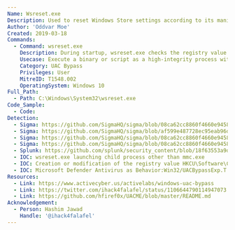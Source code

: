 ```yaml
---
Name: Wsreset.exe
Description: Used to reset Windows Store settings according to its manifest file
Author: 'Oddvar Moe'
Created: 2019-03-18
Commands:
  - Command: wsreset.exe
    Description: During startup, wsreset.exe checks the registry value HKCU\Software\Classes\AppX82a6gwre4fdg3bt635tn5ctqjf8msdd2\Shell\open\command for the command to run. Binary will be executed as a high-integrity process without a UAC prompt being displayed to the user.
    Usecase: Execute a binary or script as a high-integrity process without a UAC prompt.
    Category: UAC Bypass
    Privileges: User
    MitreID: T1548.002
    OperatingSystem: Windows 10
Full_Path:
  - Path: C:\Windows\System32\wsreset.exe
Code_Sample:
  - Code:
Detection:
  - Sigma: https://github.com/SigmaHQ/sigma/blob/08ca62cc8860f4660e945805d0dd615ce75258c1/rules/windows/process_creation/win_wsreset_uac_bypass.yml
  - Sigma: https://github.com/SigmaHQ/sigma/blob/af599e487728ec95eab96d8a980718aa6a0699e4/rules/windows/process_creation/win_uac_bypass_wsreset.yml
  - Sigma: https://github.com/SigmaHQ/sigma/blob/08ca62cc8860f4660e945805d0dd615ce75258c1/rules/windows/process_creation/win_uac_wsreset.yml
  - Sigma: https://github.com/SigmaHQ/sigma/blob/08ca62cc8860f4660e945805d0dd615ce75258c1/rules/windows/registry_event/sysmon_bypass_via_wsreset.yml
  - Splunk: https://github.com/splunk/security_content/blob/18f63553a9dc1a34122fa123deae2b2f9b9ea391/detections/endpoint/wsreset_uac_bypass.yml
  - IOC: wsreset.exe launching child process other than mmc.exe
  - IOC: Creation or modification of the registry value HKCU\Software\Classes\AppX82a6gwre4fdg3bt635tn5ctqjf8msdd2\Shell\open\command
  - IOC: Microsoft Defender Antivirus as Behavior:Win32/UACBypassExp.T!gen
Resources:
  - Link: https://www.activecyber.us/activelabs/windows-uac-bypass
  - Link: https://twitter.com/ihack4falafel/status/1106644790114947073
  - Link: https://github.com/hfiref0x/UACME/blob/master/README.md
Acknowledgement:
  - Person: Hashim Jawad
    Handle: '@ihack4falafel'
---
```

